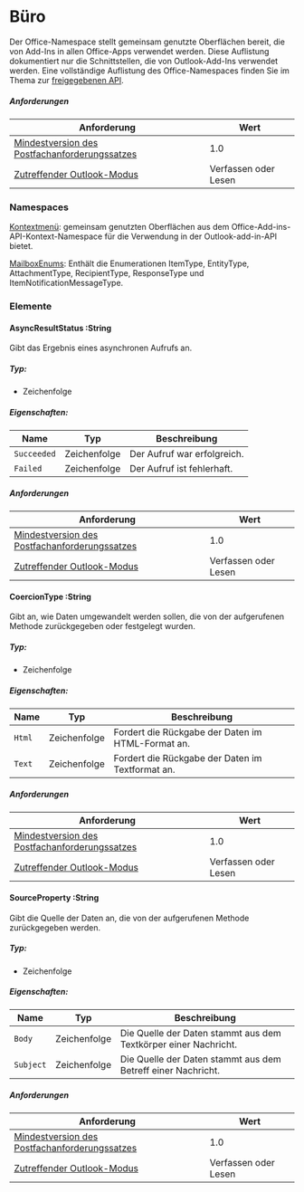  

# <a name="office"></a>Büro

Der Office-Namespace stellt gemeinsam genutzte Oberflächen bereit, die von Add-Ins in allen Office-Apps verwendet werden. Diese Auflistung dokumentiert nur die Schnittstellen, die von Outlook-Add-Ins verwendet werden. Eine vollständige Auflistung des Office-Namespaces finden Sie im Thema zur [freigegebenen API](/javascript/api/office).

##### <a name="requirements"></a>Anforderungen

|Anforderung| Wert|
|---|---|
|[Mindestversion des Postfachanforderungssatzes](/javascript/office/requirement-sets/outlook-api-requirement-sets)| 1.0|
|[Zutreffender Outlook-Modus](https://docs.microsoft.com/outlook/add-ins/#extension-points)| Verfassen oder Lesen|

### <a name="namespaces"></a>Namespaces

[Kontextmenü](Office.context.md): gemeinsam genutzten Oberflächen aus dem Office-Add-ins-API-Kontext-Namespace für die Verwendung in der Outlook-add-in-API bietet.

[MailboxEnums](/javascript/api/outlook/office.mailboxenums.attachmenttype): Enthält die Enumerationen ItemType, EntityType, AttachmentType, RecipientType, ResponseType und ItemNotificationMessageType.

### <a name="members"></a>Elemente

####  <a name="asyncresultstatus-string"></a>AsyncResultStatus :String

Gibt das Ergebnis eines asynchronen Aufrufs an.

##### <a name="type"></a>Typ:

*   Zeichenfolge

##### <a name="properties"></a>Eigenschaften:

|Name| Typ| Beschreibung|
|---|---|---|
|`Succeeded`| Zeichenfolge|Der Aufruf war erfolgreich.|
|`Failed`| Zeichenfolge|Der Aufruf ist fehlerhaft.|

##### <a name="requirements"></a>Anforderungen

|Anforderung| Wert|
|---|---|
|[Mindestversion des Postfachanforderungssatzes](/javascript/office/requirement-sets/outlook-api-requirement-sets)| 1.0|
|[Zutreffender Outlook-Modus](https://docs.microsoft.com/outlook/add-ins/#extension-points)| Verfassen oder Lesen|
####  <a name="coerciontype-string"></a>CoercionType :String

Gibt an, wie Daten umgewandelt werden sollen, die von der aufgerufenen Methode zurückgegeben oder festgelegt wurden.

##### <a name="type"></a>Typ:

*   Zeichenfolge

##### <a name="properties"></a>Eigenschaften:

|Name| Typ| Beschreibung|
|---|---|---|
|`Html`| Zeichenfolge|Fordert die Rückgabe der Daten im HTML-Format an.|
|`Text`| Zeichenfolge|Fordert die Rückgabe der Daten im Textformat an.|

##### <a name="requirements"></a>Anforderungen

|Anforderung| Wert|
|---|---|
|[Mindestversion des Postfachanforderungssatzes](/javascript/office/requirement-sets/outlook-api-requirement-sets)| 1.0|
|[Zutreffender Outlook-Modus](https://docs.microsoft.com/outlook/add-ins/#extension-points)| Verfassen oder Lesen|
####  <a name="sourceproperty-string"></a>SourceProperty :String

Gibt die Quelle der Daten an, die von der aufgerufenen Methode zurückgegeben werden.

##### <a name="type"></a>Typ:

*   Zeichenfolge

##### <a name="properties"></a>Eigenschaften:

|Name| Typ| Beschreibung|
|---|---|---|
|`Body`| Zeichenfolge|Die Quelle der Daten stammt aus dem Textkörper einer Nachricht.|
|`Subject`| Zeichenfolge|Die Quelle der Daten stammt aus dem Betreff einer Nachricht.|

##### <a name="requirements"></a>Anforderungen

|Anforderung| Wert|
|---|---|
|[Mindestversion des Postfachanforderungssatzes](/javascript/office/requirement-sets/outlook-api-requirement-sets)| 1.0|
|[Zutreffender Outlook-Modus](https://docs.microsoft.com/outlook/add-ins/#extension-points)| Verfassen oder Lesen|